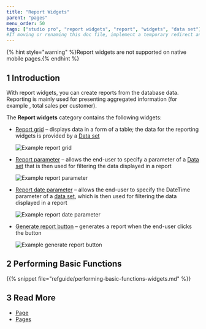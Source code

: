 ```yaml
---
title: "Report Widgets"
parent: "pages"
menu_order: 50
tags: ["studio pro", "report widgets", "report", "widgets", "data set"]
#If moving or renaming this doc file, implement a temporary redirect and let the respective team know they should update the URL in the product. See Mapping to Products for more details.
---
```


{% hint style="warning" %}Report widgets are not supported on native mobile pages.{% endhint %}

## 1 Introduction

With report widgets, you can create reports from the database data. Reporting is mainly used for presenting aggregated information (for example , total sales per customer). 

The **Report widgets** category contains the following widgets:

* [Report grid](report-grid) – displays data in a form of a table; the data for the reporting widgets is provided by a [Data set](data-sets)

    ![Example report grid](attachments/report-widgets/report-grid-example.png)

* [Report parameter](report-parameter) – allows the end-user to specify a parameter of a [Data set](data-sets) that is then used for filtering the data displayed in a report

    ![Example report parameter](attachments/report-widgets/report-parameter-example.png)

* [Report date parameter](report-date-parameter) – allows the end-user to specify the DateTime parameter of a [data set](data-sets), which is then used for filtering the data displayed in a report

    ![Example report date parameter](attachments/report-widgets/report-date-parameter-example.png)

* [Generate report button](report-button) – generates a report when the end-user clicks the button

    ![Example generate report button](attachments/report-widgets/generate-report-button-example.png)


## 2 Performing Basic Functions

{{% snippet file="refguide/performing-basic-functions-widgets.md" %}}

## 3 Read More

* [Page](page)
* [Pages](pages)